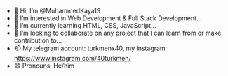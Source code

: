 - 👋 Hi, I’m @MuhammedKaya19
- 👀 I’m interested in Web Development & Full Stack Development...
- 🌱 I’m currently learning HTML, CSS, JavaScript...
- 💞️ I’m looking to collaborate on any project that I can learn from or make contribution to...
- 📫 My telegram account: turkmenx40, my instagram: https://www.instagram.com/40turkmen/
- 😄 Pronouns: He/him

<!---
MuhammedKaya19/MuhammedKaya19 is a ✨ special ✨ repository because its `README.md` (this file) appears on your GitHub profile.
You can click the Preview link to take a look at your changes.
--->

